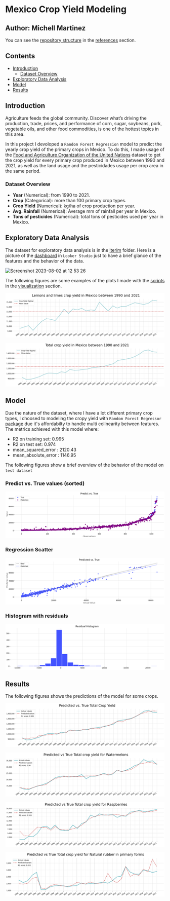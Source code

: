 # Mexico Crop Yield Modeling
## Author: Michell Martinez
You can see the [repository structure](https://github.com/khadamich/data-science-portfolio/blob/main/mexico-crop-yield/references/folder_structure.txt) in the [references](https://github.com/khadamich/data-science-portfolio/tree/main/mexico-crop-yield/references) section.

## Contents
- [Introduction](https://github.com/khadamich/data-science-portfolio/blob/main/mexico-crop-yield/README.md#introduction)
  - [Dataset Overview](https://github.com/khadamich/data-science-portfolio/blob/main/mexico-crop-yield/README.md#dataset-overview)
- [Exploratory Data Analysis](https://github.com/khadamich/data-science-portfolio/blob/main/mexico-crop-yield/README.md#exploratory-data-analysis)
- [Model](https://github.com/khadamich/data-science-portfolio/blob/main/mexico-crop-yield/README.md#model)
- [Results](https://github.com/khadamich/data-science-portfolio/blob/main/mexico-crop-yield/README.md#results)

## Introduction
Agriculture feeds the global community. Discover what’s driving the production, trade, prices, and performance of corn, sugar, soybeans, pork, vegetable oils, and other food commodities, is one of the hottest topics in this area.

In this project I devoloped a `Random Forest Regression` model to predict the yearly crop yield of the primary crops in Mexico. To do this, I made usage of the [Food and Agriculture Organization of the United Nations](https://www.fao.org/faostat/en/#data) dataset to get the crop yield for every primary crop produced in Mexico between 1990 and 2021, as well as the land usage and the pesticidades usage per crop area in the same period.

### Dataset Overview
- **Year** (Numerical): from 1990 to 2021.
- **Crop** (Categorical): more than 100 primary crop types.
- **Crop Yield** (Numerical): kg/ha of crop production per year.
- **Avg. Rainfall** (Numerical): Average mm of rainfall per year in Mexico.
- **Tons of pesticides** (Numerical): total tons of pesticides used per year in Mexico.

## Exploratory Data Analysis

The dataset for exploratory data analysis is in the [iterim](https://github.com/khadamich/data-science-portfolio/tree/main/mexico-crop-yield/data/interim) folder.
Here is a picture of the [dashboard](https://lookerstudio.google.com/s/nMt8RVmK9J4) in `Looker Studio` just to have a brief glance of the features and the behavior of the data.

![Screenshot 2023-08-02 at 12 53 26](https://github.com/khadamich/data-science-portfolio/assets/132023832/d26cab4c-927a-4849-ad2b-2c4e92b10e30)

The following figures are some examples of the plots I made with the [scripts](https://github.com/khadamich/data-science-portfolio/blob/main/mexico-crop-yield/src/visualization/visualize.py) in the [visualization](https://github.com/khadamich/data-science-portfolio/tree/main/mexico-crop-yield/src/visualization) section.

![Lemons and Limes](https://github.com/khadamich/data-science-portfolio/blob/main/mexico-crop-yield/figures/Lemons%20and%20limes_crop_yield.png)

![Crop yield](https://github.com/khadamich/data-science-portfolio/blob/main/mexico-crop-yield/figures/total-crop-yield.png)

## Model

Due the nature of the dataset, where I have a lot different primary crop types, I choosed to modeling the cropy yield with `Random Forest Regressor` [package](https://scikit-learn.org/stable/modules/generated/sklearn.ensemble.RandomForestRegressor.html) due it's affordabilty to handle multi colinearity between features. The metrics achieved with this model where:

- R2 on training set:  0.995
- R2 on test set:  0.974
- mean_squared_error :  2120.43
- mean_absolute_error :  1146.95

The following figures show a brief overview of the behavior of the model on `test dataset`

### Predict vs. True values (sorted)

![Predict vs. True](https://github.com/khadamich/data-science-portfolio/blob/main/mexico-crop-yield/figures/predicted-vs-true.png)

### Regression Scatter

![Regression scatter](https://github.com/khadamich/data-science-portfolio/blob/main/mexico-crop-yield/figures/regression-scatter.png)

### Histogram with residuals

![residuals](https://github.com/khadamich/data-science-portfolio/blob/main/mexico-crop-yield/figures/residuals.png)

## Results

The following figures shows the predictions of the model for some crops.

![P1](https://github.com/khadamich/data-science-portfolio/blob/main/mexico-crop-yield/figures/total-crop-yield-prediction.png)

![P2](https://github.com/khadamich/data-science-portfolio/blob/main/mexico-crop-yield/figures/prediction-Watermelons.png)

![P3](https://github.com/khadamich/data-science-portfolio/blob/main/mexico-crop-yield/figures/prediction-Raspberries.png)

![P4](https://github.com/khadamich/data-science-portfolio/blob/main/mexico-crop-yield/figures/prediction-Natural%20rubber%20in%20primary%20forms.png)
